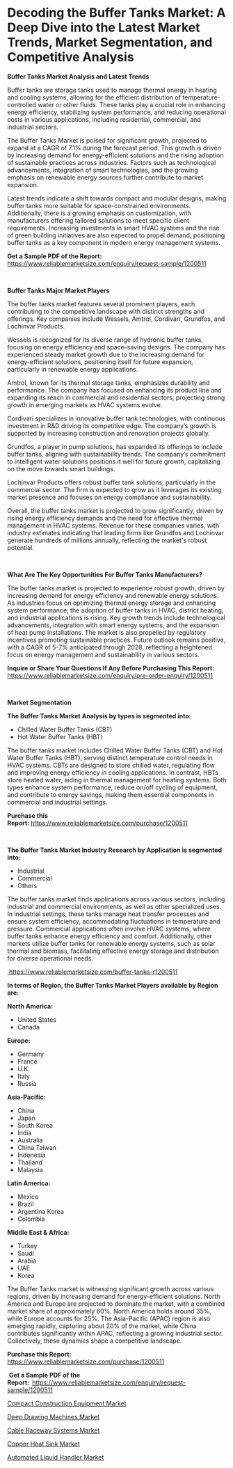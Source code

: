 <p><h1>Decoding the Buffer Tanks Market: A Deep Dive into the Latest Market Trends, Market Segmentation, and Competitive Analysis</h1></p><p><strong>Buffer Tanks Market Analysis and Latest Trends</strong></p>
<p><p>Buffer tanks are storage tanks used to manage thermal energy in heating and cooling systems, allowing for the efficient distribution of temperature-controlled water or other fluids. These tanks play a crucial role in enhancing energy efficiency, stabilizing system performance, and reducing operational costs in various applications, including residential, commercial, and industrial sectors.</p><p>The Buffer Tanks Market is poised for significant growth, projected to expand at a CAGR of 7.1% during the forecast period. This growth is driven by increasing demand for energy-efficient solutions and the rising adoption of sustainable practices across industries. Factors such as technological advancements, integration of smart technologies, and the growing emphasis on renewable energy sources further contribute to market expansion.</p><p>Latest trends indicate a shift towards compact and modular designs, making buffer tanks more suitable for space-constrained environments. Additionally, there is a growing emphasis on customization, with manufacturers offering tailored solutions to meet specific client requirements. Increasing investments in smart HVAC systems and the rise of green building initiatives are also expected to propel demand, positioning buffer tanks as a key component in modern energy management systems.</p></p>
<p><strong>Get a Sample PDF of the Report:&nbsp;</strong> <a href="https://www.reliablemarketsize.com/enquiry/request-sample/1200511?utm_campaign=1131&utm_medium=2&utm_source=Github&utm_content=ia&utm_term=08042025&utm_id=buffer-tanks">https://www.reliablemarketsize.com/enquiry/request-sample/1200511</a></p>
<p>&nbsp;</p>
<p><strong>Buffer Tanks Major Market Players</strong></p>
<p><p>The buffer tanks market features several prominent players, each contributing to the competitive landscape with distinct strengths and offerings. Key companies include Wessels, Amtrol, Cordivari, Grundfos, and Lochinvar Products. </p><p>Wessels is recognized for its diverse range of hydronic buffer tanks, focusing on energy efficiency and space-saving designs. The company has experienced steady market growth due to the increasing demand for energy-efficient solutions, positioning itself for future expansion, particularly in renewable energy applications.</p><p>Amtrol, known for its thermal storage tanks, emphasizes durability and performance. The company has focused on enhancing its product line and expanding its reach in commercial and residential sectors, projecting strong growth in emerging markets as HVAC systems evolve.</p><p>Cordivari specializes in innovative buffer tank technologies, with continuous investment in R&D driving its competitive edge. The company’s growth is supported by increasing construction and renovation projects globally.</p><p>Grundfos, a player in pump solutions, has expanded its offerings to include buffer tanks, aligning with sustainability trends. The company’s commitment to intelligent water solutions positions it well for future growth, capitalizing on the move towards smart buildings.</p><p>Lochinvar Products offers robust buffer tank solutions, particularly in the commercial sector. The firm is expected to grow as it leverages its existing market presence and focuses on energy compliance and sustainability.</p><p>Overall, the buffer tanks market is projected to grow significantly, driven by rising energy efficiency demands and the need for effective thermal management in HVAC systems. Revenue for these companies varies, with industry estimates indicating that leading firms like Grundfos and Lochinvar generate hundreds of millions annually, reflecting the market's robust potential.</p></p>
<p>&nbsp;</p>
<p><strong>What Are The Key Opportunities For Buffer Tanks Manufacturers?</strong></p>
<p><p>The buffer tanks market is projected to experience robust growth, driven by increasing demand for energy efficiency and renewable energy solutions. As industries focus on optimizing thermal energy storage and enhancing system performance, the adoption of buffer tanks in HVAC, district heating, and industrial applications is rising. Key growth trends include technological advancements, integration with smart energy systems, and the expansion of heat pump installations. The market is also propelled by regulatory incentives promoting sustainable practices. Future outlook remains positive, with a CAGR of 5-7% anticipated through 2028, reflecting a heightened focus on energy management and sustainability in various sectors.</p></p>
<p><strong>Inquire or Share Your Questions If Any Before Purchasing This Report:</strong> <a href="https://www.reliablemarketsize.com/enquiry/pre-order-enquiry/1200511?utm_campaign=1131&utm_medium=2&utm_source=Github&utm_content=ia&utm_term=08042025&utm_id=buffer-tanks">https://www.reliablemarketsize.com/enquiry/pre-order-enquiry/1200511</a></p>
<p>&nbsp;</p>
<p><strong>Market Segmentation</strong></p>
<p><strong>The Buffer Tanks Market Analysis by types is segmented into:</strong></p>
<p><ul><li>Chilled Water Buffer Tanks (CBT)</li><li>Hot Water Buffer Tanks (HBT)</li></ul></p>
<p><p>The buffer tanks market includes Chilled Water Buffer Tanks (CBT) and Hot Water Buffer Tanks (HBT), serving distinct temperature control needs in HVAC systems. CBTs are designed to store chilled water, regulating flow and improving energy efficiency in cooling applications. In contrast, HBTs store heated water, aiding in thermal management for heating systems. Both types enhance system performance, reduce on/off cycling of equipment, and contribute to energy savings, making them essential components in commercial and industrial settings.</p></p>
<p><strong>Purchase this Report:&nbsp;</strong><a href="https://www.reliablemarketsize.com/purchase/1200511?utm_campaign=1131&utm_medium=2&utm_source=Github&utm_content=ia&utm_term=08042025&utm_id=buffer-tanks">https://www.reliablemarketsize.com/purchase/1200511</a></p>
<p>&nbsp;</p>
<p><strong>The Buffer Tanks Market Industry Research by Application is segmented into:</strong></p>
<p><ul><li>Industrial</li><li>Commercial</li><li>Others</li></ul></p>
<p><p>The buffer tanks market finds applications across various sectors, including industrial and commercial environments, as well as other specialized uses. In industrial settings, these tanks manage heat transfer processes and ensure system efficiency, accommodating fluctuations in temperature and pressure. Commercial applications often involve HVAC systems, where buffer tanks enhance energy efficiency and comfort. Additionally, other markets utilize buffer tanks for renewable energy systems, such as solar thermal and biomass, facilitating effective energy storage and distribution for diverse operational needs.</p></p>
<p><a href="https://www.reliablemarketsize.com/buffer-tanks-r1200511?utm_campaign=1131&utm_medium=2&utm_source=Github&utm_content=ia&utm_term=08042025&utm_id=buffer-tanks">&nbsp;https://www.reliablemarketsize.com/buffer-tanks-r1200511</a></p>
<p><strong>In terms of Region, the Buffer Tanks Market Players available by Region are:</strong></p>
<p>
    <p> <strong> North America: </strong>
        <ul>
            <li>United States</li>
            <li>Canada</li>
        </ul>
        </p> 
    <p> <strong> Europe: </strong>
        <ul>
            <li>Germany</li>
            <li>France</li>
            <li>U.K.</li>
            <li>Italy</li>
            <li>Russia</li>
        </ul>
        </p> 
    <p> <strong> Asia-Pacific: </strong>
        <ul>
            <li>China</li>
            <li>Japan</li>
            <li>South Korea</li>
            <li>India</li>
            <li>Australia</li>
            <li>China Taiwan</li>
            <li>Indonesia</li>
            <li>Thailand</li>
            <li>Malaysia</li>
        </ul>
        </p> 
    <p> <strong> Latin America: </strong>
        <ul>
            <li>Mexico</li>
            <li>Brazil</li>
            <li>Argentina Korea</li>
            <li>Colombia</li>
        </ul>
        </p> 
    <p> <strong> Middle East & Africa: </strong>
        <ul>
            <li>Turkey</li>
            <li>Saudi</li>
            <li>Arabia</li>
            <li>UAE</li>
            <li>Korea</li>
        </ul>
    </p>
    </p>
<p><p>The Buffer Tanks market is witnessing significant growth across various regions, driven by increasing demand for energy-efficient solutions. North America and Europe are projected to dominate the market, with a combined market share of approximately 60%. North America holds around 35%, while Europe accounts for 25%. The Asia-Pacific (APAC) region is also emerging rapidly, capturing about 20% of the market, while China contributes significantly within APAC, reflecting a growing industrial sector. Collectively, these dynamics shape a competitive landscape.</p></p>
<p><strong>Purchase this Report: </strong><a href="https://www.reliablemarketsize.com/purchase/1200511?utm_campaign=1131&utm_medium=2&utm_source=Github&utm_content=ia&utm_term=08042025&utm_id=buffer-tanks">https://www.reliablemarketsize.com/purchase/1200511</a></p>
<p>&nbsp;<strong>Get a Sample PDF of the Report:&nbsp;&nbsp;</strong><a href="https://www.reliablemarketsize.com/enquiry/request-sample/1200511?utm_campaign=1131&utm_medium=2&utm_source=Github&utm_content=ia&utm_term=08042025&utm_id=buffer-tanks">https://www.reliablemarketsize.com/enquiry/request-sample/1200511</a></p>
<p><strong></strong></p>
<p><p><a href="https://github.com/leptouwrites/Market-Research-Report-List-1/blob/main/compact-construction-equipment-market.md?utm_campaign=1131&utm_medium=2&utm_source=Github&utm_content=ia&utm_term=08042025&utm_id=buffer-tanks">Compact Construction Equipment Market</a></p><p><a href="https://github.com/bhatttutty2p/Market-Research-Report-List-1/blob/main/deep-drawing-machines-market.md?utm_campaign=1131&utm_medium=2&utm_source=Github&utm_content=ia&utm_term=08042025&utm_id=buffer-tanks">Deep Drawing Machines Market</a></p><p><a href="https://github.com/sphaabrose/Market-Research-Report-List-1/blob/main/cable-raceway-systems-market.md?utm_campaign=1131&utm_medium=2&utm_source=Github&utm_content=ia&utm_term=08042025&utm_id=buffer-tanks">Cable Raceway Systems Market</a></p><p><a href="https://github.com/colloerrinbp/Market-Research-Report-List-1/blob/main/copper-heat-sink-market.md?utm_campaign=1131&utm_medium=2&utm_source=Github&utm_content=ia&utm_term=08042025&utm_id=buffer-tanks">Copper Heat Sink Market</a></p><p><a href="https://github.com/etapaqanee/Market-Research-Report-List-1/blob/main/automated-liquid-handler-market.md?utm_campaign=1131&utm_medium=2&utm_source=Github&utm_content=ia&utm_term=08042025&utm_id=buffer-tanks">Automated Liquid Handler Market</a></p></p>